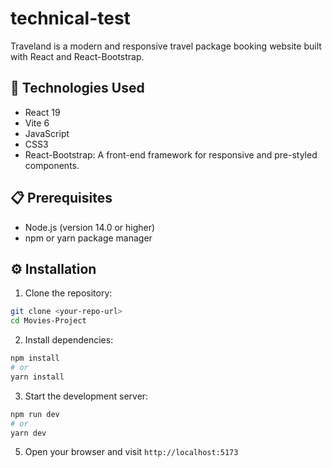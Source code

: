 # technical-test
Traveland is a modern and responsive travel package booking website built with React and React-Bootstrap. 

## 🚀 Technologies Used

- React 19
- Vite 6
- JavaScript
- CSS3
- React-Bootstrap: A front-end framework for responsive and pre-styled components.

## 📋 Prerequisites

- Node.js (version 14.0 or higher)
- npm or yarn package manager

## ⚙️ Installation

1. Clone the repository:
```bash
git clone <your-repo-url>
cd Movies-Project
```

2. Install dependencies:
```bash
npm install
# or
yarn install
```

3. Start the development server:
```bash
npm run dev
# or
yarn dev
```

5. Open your browser and visit `http://localhost:5173`
